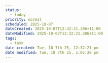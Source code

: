 ```yaml
---
status:
  - today
priority: normal
scheduled: 2025-10-07
dateCreated: 2025-10-07T12:32:21.306+11:00
dateModified: 2025-10-07T12:32:21.306+11:00
tags:
  - task
date created: Tue, 10 7th 25, 12:32:21 pm
date modified: Tue, 10 7th 25, 1:05:20 pm
---
```

